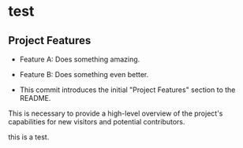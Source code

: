# test
## Project Features
- Feature A: Does something amazing.
- Feature B: Does something even better.

- This commit introduces the initial "Project Features" section to the README.

This is necessary to provide a high-level overview of the project's capabilities for new visitors and potential contributors.

this is a test.

